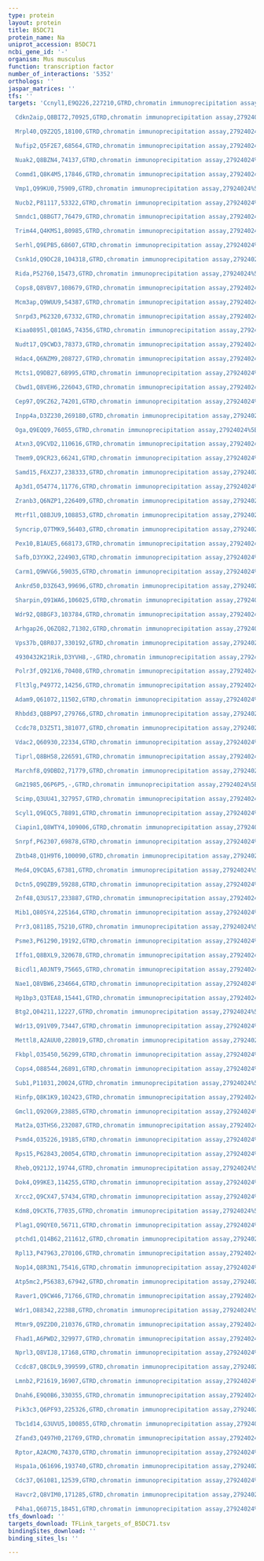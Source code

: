 ```yaml
---
type: protein
layout: protein
title: B5DC71
protein_name: Na
uniprot_accession: B5DC71
ncbi_gene_id: '-'
organism: Mus musculus
function: transcription factor
number_of_interactions: '5352'
orthologs: ''
jaspar_matrices: ''
tfs: ''
targets: 'Ccnyl1,E9Q226,227210,GTRD,chromatin immunoprecipitation assay,27924024%5Buid%5D,No

  Cdkn2aip,Q8BI72,70925,GTRD,chromatin immunoprecipitation assay,27924024%5Buid%5D,No

  Mrpl40,Q9Z2Q5,18100,GTRD,chromatin immunoprecipitation assay,27924024%5Buid%5D,No

  Nufip2,Q5F2E7,68564,GTRD,chromatin immunoprecipitation assay,27924024%5Buid%5D,No

  Nuak2,Q8BZN4,74137,GTRD,chromatin immunoprecipitation assay,27924024%5Buid%5D,No

  Commd1,Q8K4M5,17846,GTRD,chromatin immunoprecipitation assay,27924024%5Buid%5D,No

  Vmp1,Q99KU0,75909,GTRD,chromatin immunoprecipitation assay,27924024%5Buid%5D,No

  Nucb2,P81117,53322,GTRD,chromatin immunoprecipitation assay,27924024%5Buid%5D,No

  Smndc1,Q8BGT7,76479,GTRD,chromatin immunoprecipitation assay,27924024%5Buid%5D,No

  Trim44,Q4KMS1,80985,GTRD,chromatin immunoprecipitation assay,27924024%5Buid%5D,No

  Serhl,Q9EPB5,68607,GTRD,chromatin immunoprecipitation assay,27924024%5Buid%5D,No

  Csnk1d,Q9DC28,104318,GTRD,chromatin immunoprecipitation assay,27924024%5Buid%5D,No

  Rida,P52760,15473,GTRD,chromatin immunoprecipitation assay,27924024%5Buid%5D,No

  Cops8,Q8VBV7,108679,GTRD,chromatin immunoprecipitation assay,27924024%5Buid%5D,No

  Mcm3ap,Q9WUU9,54387,GTRD,chromatin immunoprecipitation assay,27924024%5Buid%5D,No

  Snrpd3,P62320,67332,GTRD,chromatin immunoprecipitation assay,27924024%5Buid%5D,No

  Kiaa0895l,Q810A5,74356,GTRD,chromatin immunoprecipitation assay,27924024%5Buid%5D,No

  Nudt17,Q9CWD3,78373,GTRD,chromatin immunoprecipitation assay,27924024%5Buid%5D,No

  Hdac4,Q6NZM9,208727,GTRD,chromatin immunoprecipitation assay,27924024%5Buid%5D,No

  Mcts1,Q9DB27,68995,GTRD,chromatin immunoprecipitation assay,27924024%5Buid%5D,No

  Cbwd1,Q8VEH6,226043,GTRD,chromatin immunoprecipitation assay,27924024%5Buid%5D,No

  Cep97,Q9CZ62,74201,GTRD,chromatin immunoprecipitation assay,27924024%5Buid%5D,No

  Inpp4a,D3Z230,269180,GTRD,chromatin immunoprecipitation assay,27924024%5Buid%5D,No

  Oga,Q9EQQ9,76055,GTRD,chromatin immunoprecipitation assay,27924024%5Buid%5D,No

  Atxn3,Q9CVD2,110616,GTRD,chromatin immunoprecipitation assay,27924024%5Buid%5D,No

  Tmem9,Q9CR23,66241,GTRD,chromatin immunoprecipitation assay,27924024%5Buid%5D,No

  Samd15,F6XZJ7,238333,GTRD,chromatin immunoprecipitation assay,27924024%5Buid%5D,No

  Ap3d1,O54774,11776,GTRD,chromatin immunoprecipitation assay,27924024%5Buid%5D,No

  Zranb3,Q6NZP1,226409,GTRD,chromatin immunoprecipitation assay,27924024%5Buid%5D,No

  Mtrf1l,Q8BJU9,108853,GTRD,chromatin immunoprecipitation assay,27924024%5Buid%5D,No

  Syncrip,Q7TMK9,56403,GTRD,chromatin immunoprecipitation assay,27924024%5Buid%5D,No

  Pex10,B1AUE5,668173,GTRD,chromatin immunoprecipitation assay,27924024%5Buid%5D,No

  Safb,D3YXK2,224903,GTRD,chromatin immunoprecipitation assay,27924024%5Buid%5D,No

  Carm1,Q9WVG6,59035,GTRD,chromatin immunoprecipitation assay,27924024%5Buid%5D,No

  Ankrd50,D3Z643,99696,GTRD,chromatin immunoprecipitation assay,27924024%5Buid%5D,No

  Sharpin,Q91WA6,106025,GTRD,chromatin immunoprecipitation assay,27924024%5Buid%5D,No

  Wdr92,Q8BGF3,103784,GTRD,chromatin immunoprecipitation assay,27924024%5Buid%5D,No

  Arhgap26,Q6ZQ82,71302,GTRD,chromatin immunoprecipitation assay,27924024%5Buid%5D,No

  Vps37b,Q8R0J7,330192,GTRD,chromatin immunoprecipitation assay,27924024%5Buid%5D,No

  4930432K21Rik,D3YVH8,-,GTRD,chromatin immunoprecipitation assay,27924024%5Buid%5D,No

  Polr3f,Q921X6,70408,GTRD,chromatin immunoprecipitation assay,27924024%5Buid%5D,No

  Flt3lg,P49772,14256,GTRD,chromatin immunoprecipitation assay,27924024%5Buid%5D,No

  Adam9,Q61072,11502,GTRD,chromatin immunoprecipitation assay,27924024%5Buid%5D,No

  Rhbdd3,Q8BP97,279766,GTRD,chromatin immunoprecipitation assay,27924024%5Buid%5D,No

  Ccdc78,D3Z5T1,381077,GTRD,chromatin immunoprecipitation assay,27924024%5Buid%5D,No

  Vdac2,Q60930,22334,GTRD,chromatin immunoprecipitation assay,27924024%5Buid%5D,No

  Tiprl,Q8BH58,226591,GTRD,chromatin immunoprecipitation assay,27924024%5Buid%5D,No

  Marchf8,Q9DBD2,71779,GTRD,chromatin immunoprecipitation assay,27924024%5Buid%5D,No

  Gm21985,Q6P6P5,-,GTRD,chromatin immunoprecipitation assay,27924024%5Buid%5D,No

  Scimp,Q3UU41,327957,GTRD,chromatin immunoprecipitation assay,27924024%5Buid%5D,No

  Scyl1,Q9EQC5,78891,GTRD,chromatin immunoprecipitation assay,27924024%5Buid%5D,No

  Ciapin1,Q8WTY4,109006,GTRD,chromatin immunoprecipitation assay,27924024%5Buid%5D,No

  Snrpf,P62307,69878,GTRD,chromatin immunoprecipitation assay,27924024%5Buid%5D,No

  Zbtb48,Q1H9T6,100090,GTRD,chromatin immunoprecipitation assay,27924024%5Buid%5D,No

  Med4,Q9CQA5,67381,GTRD,chromatin immunoprecipitation assay,27924024%5Buid%5D,No

  Dctn5,Q9QZB9,59288,GTRD,chromatin immunoprecipitation assay,27924024%5Buid%5D,No

  Znf48,Q3US17,233887,GTRD,chromatin immunoprecipitation assay,27924024%5Buid%5D,No

  Mib1,Q80SY4,225164,GTRD,chromatin immunoprecipitation assay,27924024%5Buid%5D,No

  Prr3,Q811B5,75210,GTRD,chromatin immunoprecipitation assay,27924024%5Buid%5D,No

  Psme3,P61290,19192,GTRD,chromatin immunoprecipitation assay,27924024%5Buid%5D,No

  Iffo1,Q8BXL9,320678,GTRD,chromatin immunoprecipitation assay,27924024%5Buid%5D,No

  Bicdl1,A0JNT9,75665,GTRD,chromatin immunoprecipitation assay,27924024%5Buid%5D,No

  Nae1,Q8VBW6,234664,GTRD,chromatin immunoprecipitation assay,27924024%5Buid%5D,No

  Hp1bp3,Q3TEA8,15441,GTRD,chromatin immunoprecipitation assay,27924024%5Buid%5D,No

  Btg2,Q04211,12227,GTRD,chromatin immunoprecipitation assay,27924024%5Buid%5D,No

  Wdr13,Q91V09,73447,GTRD,chromatin immunoprecipitation assay,27924024%5Buid%5D,No

  Mettl8,A2AUU0,228019,GTRD,chromatin immunoprecipitation assay,27924024%5Buid%5D,No

  Fkbpl,O35450,56299,GTRD,chromatin immunoprecipitation assay,27924024%5Buid%5D,No

  Cops4,O88544,26891,GTRD,chromatin immunoprecipitation assay,27924024%5Buid%5D,No

  Sub1,P11031,20024,GTRD,chromatin immunoprecipitation assay,27924024%5Buid%5D,No

  Hinfp,Q8K1K9,102423,GTRD,chromatin immunoprecipitation assay,27924024%5Buid%5D,No

  Gmcl1,Q920G9,23885,GTRD,chromatin immunoprecipitation assay,27924024%5Buid%5D,No

  Mat2a,Q3THS6,232087,GTRD,chromatin immunoprecipitation assay,27924024%5Buid%5D,No

  Psmd4,O35226,19185,GTRD,chromatin immunoprecipitation assay,27924024%5Buid%5D,No

  Rps15,P62843,20054,GTRD,chromatin immunoprecipitation assay,27924024%5Buid%5D,No

  Rheb,Q921J2,19744,GTRD,chromatin immunoprecipitation assay,27924024%5Buid%5D,No

  Dok4,Q99KE3,114255,GTRD,chromatin immunoprecipitation assay,27924024%5Buid%5D,No

  Xrcc2,Q9CX47,57434,GTRD,chromatin immunoprecipitation assay,27924024%5Buid%5D,No

  Kdm8,Q9CXT6,77035,GTRD,chromatin immunoprecipitation assay,27924024%5Buid%5D,No

  Plag1,Q9QYE0,56711,GTRD,chromatin immunoprecipitation assay,27924024%5Buid%5D,No

  ptchd1,Q14B62,211612,GTRD,chromatin immunoprecipitation assay,27924024%5Buid%5D,No

  Rpl13,P47963,270106,GTRD,chromatin immunoprecipitation assay,27924024%5Buid%5D,No

  Nop14,Q8R3N1,75416,GTRD,chromatin immunoprecipitation assay,27924024%5Buid%5D,No

  Atp5mc2,P56383,67942,GTRD,chromatin immunoprecipitation assay,27924024%5Buid%5D,No

  Raver1,Q9CW46,71766,GTRD,chromatin immunoprecipitation assay,27924024%5Buid%5D,No

  Wdr1,O88342,22388,GTRD,chromatin immunoprecipitation assay,27924024%5Buid%5D,No

  Mtmr9,Q9Z2D0,210376,GTRD,chromatin immunoprecipitation assay,27924024%5Buid%5D,No

  Fhad1,A6PWD2,329977,GTRD,chromatin immunoprecipitation assay,27924024%5Buid%5D,No

  Nprl3,Q8VIJ8,17168,GTRD,chromatin immunoprecipitation assay,27924024%5Buid%5D,No

  Ccdc87,Q8CDL9,399599,GTRD,chromatin immunoprecipitation assay,27924024%5Buid%5D,No

  Lmnb2,P21619,16907,GTRD,chromatin immunoprecipitation assay,27924024%5Buid%5D,No

  Dnah6,E9Q0B6,330355,GTRD,chromatin immunoprecipitation assay,27924024%5Buid%5D,No

  Pik3c3,Q6PF93,225326,GTRD,chromatin immunoprecipitation assay,27924024%5Buid%5D,No

  Tbc1d14,G3UVU5,100855,GTRD,chromatin immunoprecipitation assay,27924024%5Buid%5D,No

  Zfand3,Q497H0,21769,GTRD,chromatin immunoprecipitation assay,27924024%5Buid%5D,No

  Rptor,A2ACM0,74370,GTRD,chromatin immunoprecipitation assay,27924024%5Buid%5D,No

  Hspa1a,Q61696,193740,GTRD,chromatin immunoprecipitation assay,27924024%5Buid%5D,No

  Cdc37,Q61081,12539,GTRD,chromatin immunoprecipitation assay,27924024%5Buid%5D,No

  Havcr2,Q8VIM0,171285,GTRD,chromatin immunoprecipitation assay,27924024%5Buid%5D,No

  P4ha1,Q60715,18451,GTRD,chromatin immunoprecipitation assay,27924024%5Buid%5D,No'
tfs_download: ''
targets_download: TFLink_targets_of_B5DC71.tsv
bindingSites_download: ''
binding_sites_ls: ''

---
```

